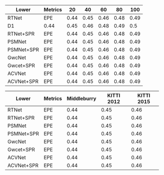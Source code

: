             
|Lower |Metrics |20 | 40 | 60 | 80 | 100  
---- | ---- |---- |---- |---- | ----|---- 
RTNet|EPE  | 0.44 | 0.45| 0.46| 0.48| 0.49| 0.5 
  |D1  | 0.44 | 0.45| 0.46| 0.48| 0.49| 0.5  
RTNet+SPR|EPE  | 0.44 | 0.45| 0.46| 0.48| 0.49| 0.5  
PSMNet|EPE  | 0.44 | 0.45| 0.46| 0.48| 0.49| 0.5 
PSMNet+SPR|EPE  | 0.44 | 0.45| 0.46| 0.48| 0.49| 0.5  
GwcNet|EPE  | 0.44 | 0.45| 0.46| 0.48| 0.49| 0.5 
Gwcet+SPR|EPE  | 0.44 | 0.45| 0.46| 0.48| 0.49| 0.5  
ACVNet|EPE  | 0.44 | 0.45| 0.46| 0.48| 0.49| 0.5 
ACVNet+SPR|EPE  | 0.44 | 0.45| 0.46| 0.48| 0.49| 0.5  



|Lower |Metrics | Middleburry | KITTI 2012 | KITTI 2015
---- | ---- |---- |---- | ----
RTNet|EPE  | 0.44 | 0.45| 0.46 
RTNet+SPR|EPE  | 0.44 | 0.45| 0.46
PSMNet|EPE  | 0.44 | 0.45| 0.46
PSMNet+SPR|EPE  | 0.44 | 0.45| 0.46
GwcNet|EPE  | 0.44 | 0.45| 0.46
Gwcet+SPR|EPE  | 0.44 | 0.45| 0.46
ACVNet|EPE  | 0.44 | 0.45| 0.46
ACVNet+SPR|EPE  | 0.44 | 0.45| 0.46
